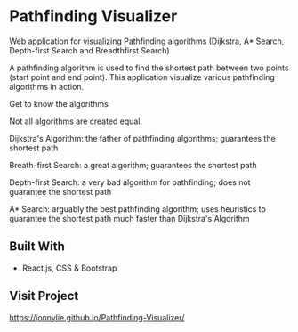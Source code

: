 # Pathfinding Visualizer

Web application for visualizing Pathfinding algorithms (Dijkstra, A* Search, Depth-first Search and Breadthfirst Search) 

A pathfinding algorithm is used to find the shortest path between two points (start point and end point). This application visualize various pathfinding algorithms in action.

Get to know the algorithms

Not all algorithms are created equal.

Dijkstra's Algorithm: the father of pathfinding algorithms; guarantees the shortest path

Breath-first Search: a great algorithm; guarantees the shortest path

Depth-first Search: a very bad algorithm for pathfinding; does not guarantee the shortest path

A* Search: arguably the best pathfinding algorithm; uses heuristics to guarantee the shortest path much faster than Dijkstra's Algorithm

## Built With

- React.js, CSS & Bootstrap

## Visit Project

https://jonnylie.github.io/Pathfinding-Visualizer/

